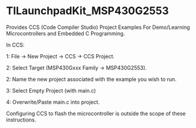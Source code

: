 # TILaunchpadKit_MSP430G2553
Provides CCS (Code Compiler Studio) Project Examples For Demo/Learning Microcontrollers and Embedded C Programming.  

In CCS:

1: File -> New Project -> CCS -> CCS Project.

2: Select Target (MSP430Gxxx Family -> MSP430G2553).

2: Name the new project associated with the example you wish to run.

3: Select Empty Project (with main.c)

4: Overwrite/Paste main.c into project.

Configuring CCS to flash the microcontroller is outside the scope of these instructions.
